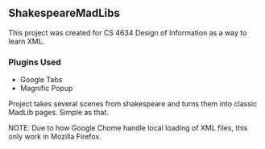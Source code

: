 ## ShakespeareMadLibs
This project was created for CS 4634 Design of Information as a way to learn XML.

### Plugins Used
* Google Tabs
* Magnific Popup

Project takes several scenes from shakespeare and turns them into classic MadLib pages. Simple as that.

NOTE: Due to how Google Chome handle local loading of XML files, this only work in Mozilla Firefox.
